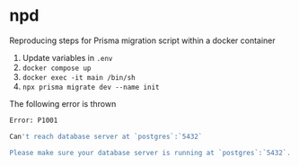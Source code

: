 # npd

Reproducing steps for Prisma migration script within a docker container

1. Update variables in `.env`
2. `docker compose up`
3. `docker exec -it main /bin/sh`
4. `npx prisma migrate dev --name init`

The following error is thrown

```bash
Error: P1001

Can't reach database server at `postgres`:`5432`

Please make sure your database server is running at `postgres`:`5432`.
```